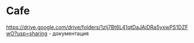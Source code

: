 # Cafe
https://drive.google.com/drive/folders/1zlj7Bt6L41qtDaJAiDRa5yxwPS1DZFwO?usp=sharing  - документация
